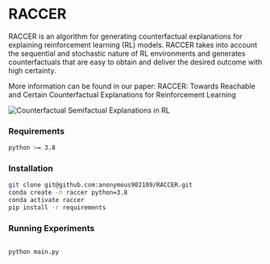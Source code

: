 
# RACCER

RACCER is an algorithm for generating counterfactual explanations for explaining reinforcement learning (RL) models. RACCER takes into account the sequential and stochastic nature of RL environments and generates counterfactuals that are easy to obtain and deliver the desired outcome with high certainty.

More information can be found in our paper: RACCER: Towards Reachable and Certain Counterfactual Explanations for Reinforcement Learning

![Counterfactual Semifactual Explanations in RL](img/semifactual_generation.png "Generating semifactual explanations in RL")

### Requirements
```bash
python >= 3.8

```
### Installation
```bash 
git clone git@github.com:anonymous902109/RACCER.git
conda create -n raccer python=3.8
conda activate raccer
pip install -r requirements  

```

### Running Experiments


```python

python main.py

```



